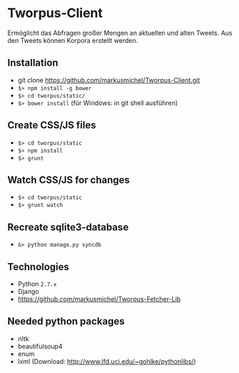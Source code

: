 Tworpus-Client
==============
Ermöglicht das Abfragen großer Mengen an aktuellen und alten Tweets. 
Aus den Tweets können Korpora erstellt werden.

## Installation
- git clone https://github.com/markusmichel/Tworpus-Client.git
- `$> npm install -g bower`
- `$> cd tworpus/static/`
- `$> bower install` (für Windows: in git shell ausführen)

## Create CSS/JS files
- `$> cd tworpus/static`
- `$> npm install`
- `$> grunt`

## Watch CSS/JS for changes
- `$> cd tworpus/static`
- `$> grunt watch`

## Recreate sqlite3-database
- `&> python manage.py syncdb`

## Technologies
- Python `2.7.x`
- Django
- https://github.com/markusmichel/Tworpus-Fetcher-Lib

## Needed python packages
- nltk
- beautifulsoup4
- enum
- lxml (Download: http://www.lfd.uci.edu/~gohlke/pythonlibs/)
